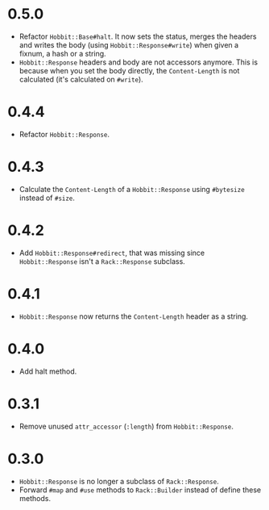 # 0.5.0

* Refactor `Hobbit::Base#halt`. It now sets the status, merges the headers and
writes the body (using `Hobbit::Response#write`) when given a fixnum, a hash or
a string.
* `Hobbit::Response` headers and body are not accessors anymore. This is
because when you set the body directly, the `Content-Length` is not calculated
(it's calculated on `#write`).

# 0.4.4

* Refactor `Hobbit::Response`.

# 0.4.3

* Calculate the `Content-Length` of a `Hobbit::Response` using `#bytesize`
instead of `#size`.

# 0.4.2

* Add `Hobbit::Response#redirect`, that was missing since `Hobbit::Response`
isn't a `Rack::Response` subclass.

# 0.4.1

* `Hobbit::Response` now returns the `Content-Length` header as a string.

# 0.4.0

* Add halt method.

# 0.3.1

* Remove unused `attr_accessor` (`:length`) from `Hobbit::Response`.

# 0.3.0

* `Hobbit::Response` is no longer a subclass of `Rack::Response`.
* Forward `#map` and `#use` methods to `Rack::Builder` instead of define these
methods.
